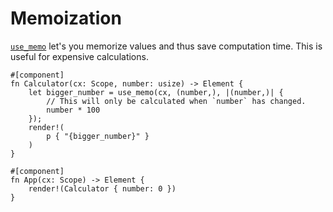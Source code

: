 # Memoization

[`use_memo`](https://docs.rs/dioxus-hooks/latest/dioxus_hooks/fn.use_memo.html) let's you memorize values and thus save computation time. This is useful for expensive calculations.

```rust, no_run
#[component]
fn Calculator(cx: Scope, number: usize) -> Element {
    let bigger_number = use_memo(cx, (number,), |(number,)| {
        // This will only be calculated when `number` has changed.
        number * 100
    });
    render!(
        p { "{bigger_number}" }
    )
}

#[component]
fn App(cx: Scope) -> Element {
    render!(Calculator { number: 0 })
}
```
